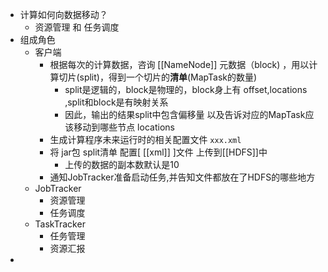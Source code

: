 - 计算如何向数据移动？
	- 资源管理 和 任务调度
- 组成角色
	- 客户端
		- 根据每次的计算数据，咨询 [[NameNode]] 元数据（block) ，用以计算切片(split)，得到一个切片的**清单**(MapTask的数量)
			- split是逻辑的，block是物理的，block身上有 offset,locations ,split和block是有映射关系
			- 因此，输出的结果split中包含偏移量 以及告诉对应的MapTask应该移动到哪些节点 locations
		- 生成计算程序未来运行时的相关配置文件 `xxx.xml`
		- 将 jar包 split清单 配置[ [[xml]] ]文件 上传到[[HDFS]]中
			- 上传的数据的副本数默认是10
		- 通知JobTracker准备启动任务,并告知文件都放在了HDFS的哪些地方
	- JobTracker
		- 资源管理
		- 任务调度
	- TaskTracker
		- 任务管理
		- 资源汇报
-